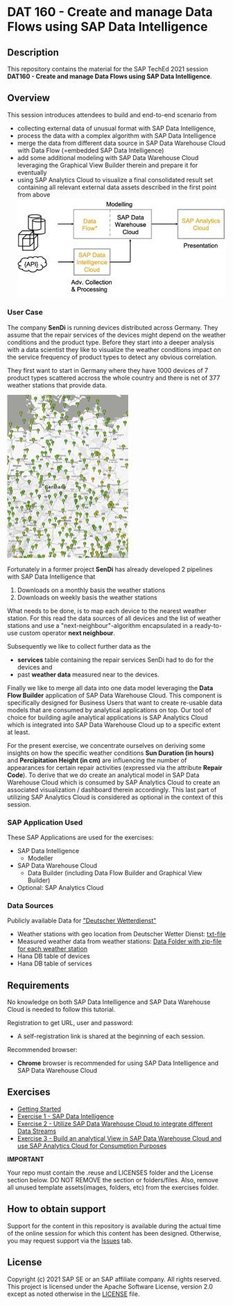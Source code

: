 # DAT 160 - Create and manage Data Flows using SAP Data Intelligence

## Description

This repository contains the material for the SAP TechEd 2021 session <b>DAT160 - Create and manage Data Flows using SAP Data Intelligence</b>.


## Overview

This session introduces attendees to build and end-to-end scenario from 

* collecting external data of unusual format with SAP Data Intelligence,
* process the data with a complex algorithm with SAP Data Intelligence
* merge the data from different data source in SAP Data Warehouse Cloud with Data Flow (=embedded SAP Data Intelligence)
* add some additional modeling with SAP Data Warehouse Cloud leveraging the Graphical View Builder therein and prepare it for eventually
* using SAP Analytics Cloud to visualize a final consolidated result set containing all relevant external data assets described in the first point from above
![Overview Data](./images/dataflow.png)

### User Case

The company **SenDi** is running devices distributed across Germany. They assume that the repair services of the devices might depend on the weather conditions and the product type. Before they start into a deeper analysis with a data scientist they like to visualize the weather conditions impact on the service frequency of product types to detect any obvious correlation. 

They first want to start in Germany where they have 1000 devices of 7 product types scattered accross the whole country and there is net of 377 weather stations that provide data. 

![Weather stations in Germany](./images/weatherstations.png)

Fortunately in a former project **SenDi** has already developed 2 pipelines with SAP Data Intelligence that 

1. Downloads on a monthly basis the weather stations
2. Downloads on weekly basis the weather stations

What needs to be done, is to map each device to the nearest weather station. For this read the data sources of all devices and the list of weather stations and use a "next-neighbour"-algorithm encapsulated in a ready-to-use custom operator **next neighbour**. 

Subsequently we like to collect further data as the 

* **services** table containing the repair services SenDi had to do for the devices and 
* past **weather data** measured near to the devices. 

Finally we like to merge all data into one data model leveraging the **Data Flow Builder** application of SAP Data Warehouse Cloud. This component is specifically designed for Business Users that want to create re-usable data models that are consumed by analytical applications on top. Our tool of choice for building agile analytical applications is SAP Analytics Cloud which is integrated into SAP Data Warehouse Cloud up to a specific extent at least.

For the present exercise, we concentrate ourselves on deriving some insights on how the specific weather conditions **Sun Duration (in hours)** and **Percipitation Height (in cm)** are influencing the number of appearances for certain repair activities (expressed via the attribute **Repair Code**). To derive that we do create an analytical model in SAP Data Warehouse Cloud which is consumed by SAP Analytics Cloud to create an associated visualization / dashboard therein accordingly. This last part of utilizing SAP Analytics Cloud is considered as optional in the context of this session.

### SAP Application Used

These SAP Applications are used for the exercises: 

* SAP Data Intelligence
	* Modeller
* SAP Data Warehouse Cloud
	* Data Builder (including Data Flow Builder and Graphical View Builder)
* Optional: SAP Analytics Cloud   

### Data Sources

Publicly available Data for ["Deutscher Wetterdienst"](https://www.dwd.de)

* Weather stations with geo location from Deutscher Wetter Dienst: [txt-file](https://opendata.dwd.de/climate_environment/CDC/observations_germany/climate/daily/kl/recent/KL_Tageswerte_Beschreibung_Stationen.txt)
* Measured weather data from weather stations: [Data Folder with zip-file for each weather station](https://opendata.dwd.de/climate_environment/CDC/observations_germany/climate/daily/kl/recent/)
* Hana DB table of devices	
* Hana DB table of services




## Requirements

No knowledge on both SAP Data Intelligence and SAP Data Warehouse Cloud is needed to follow this tutorial.

Registration to get URL, user and password:

- A self-registration link is shared at the beginning of each session.   

Recommended browser:   

- **Chrome** browser is recommended for using SAP Data Intelligence and SAP Data Warehouse Cloud 

## Exercises


- [Getting Started](exercises/ex0/)
- [Exercise 1 - SAP Data Intelligence](exercises/ex1/)
- [Exercise 2 - Utilize SAP Data Warehouse Cloud to integrate different Data Streams](exercises/ex2/)
- [Exercise 3 - Build an analytical View in SAP Data Warehouse Cloud and use SAP Analytics Cloud for Consumption Purposes](exercises/ex3/)



**IMPORTANT**

Your repo must contain the .reuse and LICENSES folder and the License section below. DO NOT REMOVE the section or folders/files. Also, remove all unused template assets(images, folders, etc) from the exercises folder. 

## How to obtain support

Support for the content in this repository is available during the actual time of the online session for which this content has been designed. Otherwise, you may request support via the [Issues](../../issues) tab.

## License
Copyright (c) 2021 SAP SE or an SAP affiliate company. All rights reserved. This project is licensed under the Apache Software License, version 2.0 except as noted otherwise in the [LICENSE](LICENSES/Apache-2.0.txt) file.
